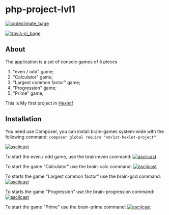 # php-project-lvl1
[![codeclimate_bage](https://api.codeclimate.com/v1/badges/ed90828dec2c01738abf/maintainability)](https://codeclimate.com/github/VitaMinKin/php-project-lvl1/maintainability)

[![travis-ci_bage](https://travis-ci.org/VitaMinKin/php-project-lvl1.svg?branch=master)](https://travis-ci.org/VitaMinKin/php-project-lvl1)

## About
The application is a set of console games of 5 pieces
1) "even / odd" game;
2) "Calculator" game;
3) "Largest common factor" game;
4) "Progression" game;
5) "Prime" game;

This is My first project in [Hexlet!](https://ru.hexlet.io/u/vitaminkin)

## Installation

You need use Composer, you can install brain-games system-wide with the following command:
        `composer global require "vm/1st-hexlet-project"`

[![asciicast](https://asciinema.org/a/Ukhny8vFZO2p1UDvF0eeR10De.svg)](https://asciinema.org/a/Ukhny8vFZO2p1UDvF0eeR10De)

To start the even / odd game, use the brain-even command:
[![asciicast](https://asciinema.org/a/PSuYOpBke9h8iBKn6ufITt9uO.svg)](https://asciinema.org/a/PSuYOpBke9h8iBKn6ufITt9uO)

To start the game "Calculator" use the brain-calc command:
[![asciicast](https://asciinema.org/a/QswtfBJ29L0XoXDIVACYud5tB.svg)](https://asciinema.org/a/QswtfBJ29L0XoXDIVACYud5tB)

To starts the game "Largest common factor" use the brain-gcd command:
[![asciicast](https://asciinema.org/a/BYNIu8VBYDyn9dyDAAk7XkBiL.svg)](https://asciinema.org/a/BYNIu8VBYDyn9dyDAAk7XkBiL)

To starts the game "Progression" use the brain-progression command:
[![asciicast](https://asciinema.org/a/lrSqGV4kwDFWA4ZYdhs3qmipI.svg)](https://asciinema.org/a/lrSqGV4kwDFWA4ZYdhs3qmipI)

To start the game "Prime" use the brain-prime command:
[![asciicast](https://asciinema.org/a/wGfZbCGURG1Ogkmbf6S0KSiZF.svg)](https://asciinema.org/a/wGfZbCGURG1Ogkmbf6S0KSiZF)
